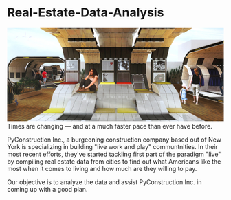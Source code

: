 # Real-Estate-Data-Analysis
![live work play](Images/live-work-play-image-01.jpg)
Times are changing — and at a much faster pace than ever have before.

PyConstruction Inc., a burgeoning construction company based out of New York is specializing in building "live work and play" communtnities. In their most recent efforts, 
they've started tackling first part of the paradigm "live" by compiling real estate data from cities to find out what Americans like the most when it comes to living 
and how much are they willing to pay.

Our objective is to analyze the data and assist PyConstruction Inc. in coming up with a good plan.

